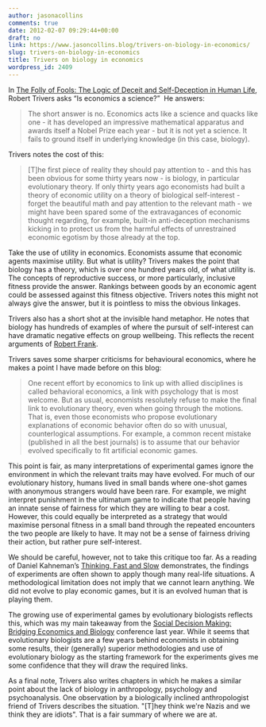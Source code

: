 ```yaml
---
author: jasonacollins
comments: true
date: 2012-02-07 09:29:44+00:00
draft: no
link: https://www.jasoncollins.blog/trivers-on-biology-in-economics/
slug: trivers-on-biology-in-economics
title: Trivers on biology in economics
wordpress_id: 2409
---
```


In [The Folly of Fools: The Logic of Deceit and Self-Deception in Human Life](https://www.jasoncollins.blog/triverss-the-folly-of-fools/), Robert Trivers asks “Is economics a science?”  He answers:


<blockquote>The short answer is no. Economics acts like a science and quacks like one - it has developed an impressive mathematical apparatus and awards itself a Nobel Prize each year - but it is not yet a science. It fails to ground itself in underlying knowledge (in this case, biology).</blockquote>


Trivers notes the cost of this:


<blockquote>[T]he first piece of reality they should pay attention to - and this has been obvious for some thirty years now - is biology, in particular evolutionary theory. If only thirty years ago economists had built a theory of economic utility on a theory of biological self-interest - forget the beautiful math and pay attention to the relevant math - we might have been spared some of the extravagances of economic thought regarding, for example, built-in anti-deception mechanisms kicking in to protect us from the harmful effects of unrestrained economic egotism by those already at the top.</blockquote>


Take the use of utility in economics. Economists assume that economic agents maximise utility. But what is utility? Trivers makes the point that biology has a theory, which is over one hundred years old, of what utility is. The concepts of reproductive success, or more particularly, inclusive fitness provide the answer. Rankings between goods by an economic agent could be assessed against this fitness objective. Trivers notes this might not always give the answer, but it is pointless to miss the obvious linkages.

Trivers also has a short shot at the invisible hand metaphor. He notes that biology has hundreds of examples of where the pursuit of self-interest can have dramatic negative effects on group wellbeing. This reflects the recent arguments of [Robert Frank](https://www.jasoncollins.blog/franks-the-darwin-economy/).

Trivers saves some sharper criticisms for behavioural economics, where he makes a point I have made before on this blog:


<blockquote>One recent effort by economics to link up with allied disciplines is called behavioral economics, a link with psychology that is most welcome. But as usual, economists resolutely refuse to make the final link to evolutionary theory, even when going through the motions. That is, even those economists who propose evolutionary explanations of economic behavior often do so with unusual, counterlogical assumptions. For example, a common recent mistake (published in all the best journals) is to assume that our behavior evolved specifically to fit artificial economic games.</blockquote>


This point is fair, as many interpretations of experimental games ignore the environment in which the relevant traits may have evolved. For much of our evolutionary history, humans lived in small bands where one-shot games with anonymous strangers would have been rare. For example, we might interpret punishment in the ultimatum game to indicate that people having an innate sense of fairness for which they are willing to bear a cost. However, this could equally be interpreted as a strategy that would maximise personal fitness in a small band through the repeated encounters the two people are likely to have. It may not be a sense of fairness driving their action, but rather pure self-interest.

We should be careful, however, not to take this critique too far. As a reading of Daniel Kahneman’s [Thinking, Fast and Slow](https://www.jasoncollins.blog/kahnemans-thinking-fast-and-slow/) demonstrates, the findings of experiments are often shown to apply though many real-life situations. A methodological limitation does not imply that we cannot learn anything. We did not evolve to play economic games, but it is an evolved human that is playing them.

The growing use of experimental games by evolutionary biologists reflects this, which was my main takeaway from the [Social Decision Making: Bridging Economics and Biology](https://www.jasoncollins.blog/social-decision-making-bridging-economics-and-biology/) conference last year. While it seems that evolutionary biologists are a few years behind economists in obtaining some results, their (generally) superior methodologies and use of evolutionary biology as the starting framework for the experiments gives me some confidence that they will draw the required links.

As a final note, Trivers also writes chapters in which he makes a similar point about the lack of biology in anthropology, psychology and psychoanalysis. One observation by a biologically inclined anthropologist friend of Trivers describes the situation. "[T]hey think we're Nazis and we think they are idiots". That is a fair summary of where we are at.

